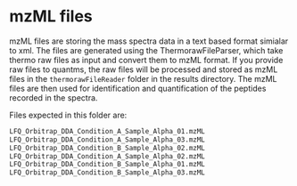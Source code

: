 # mzML files

mzML files are storing the mass spectra data in a text based format simialar to xml. 
The files are generated using the ThermorawFileParser, which take thermo raw files as input 
and convert them to mzML format. If you provide raw files to quantms, the raw files will 
be processed and stored as mzML files in the `thermorawFileReader` folder in the results
directory. The mzML files are then used for identification and quantification of the 
peptides recorded in the spectra.

Files expected in this folder are:

```bash
LFQ_Orbitrap_DDA_Condition_A_Sample_Alpha_01.mzML
LFQ_Orbitrap_DDA_Condition_A_Sample_Alpha_03.mzML
LFQ_Orbitrap_DDA_Condition_B_Sample_Alpha_02.mzML
LFQ_Orbitrap_DDA_Condition_A_Sample_Alpha_02.mzML
LFQ_Orbitrap_DDA_Condition_B_Sample_Alpha_01.mzML
LFQ_Orbitrap_DDA_Condition_B_Sample_Alpha_03.mzML
```

